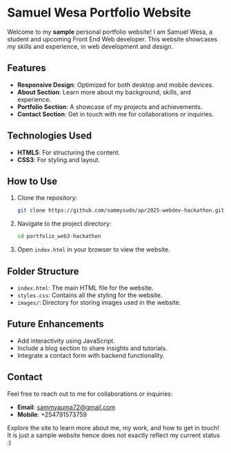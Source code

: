 # Samuel Wesa Portfolio Website

Welcome to my **sample** personal portfolio website! I am Samuel Wesa, a student and upcoming Front End Web developer. This website showcases my skills and experience, in web development and design. 

## Features
- **Responsive Design**: Optimized for both desktop and mobile devices.
- **About Section**: Learn more about my background, skills, and experience.
- **Portfolio Section**: A showcase of my projects and achievements.
- **Contact Section**: Get in touch with me for collaborations or inquiries.

## Technologies Used
- **HTML5**: For structuring the content.
- **CSS3**: For styling and layout.

## How to Use
1. Clone the repository:
   ```bash
   git clone https://github.com/sammysudo/apr2025-webdev-hackathon.git
   ```
2. Navigate to the project directory:
   ```bash
   cd portfolio_web3-hackathon
   ```
3. Open `index.html` in your browser to view the website.

## Folder Structure
- `index.html`: The main HTML file for the website.
- `styles.css`: Contains all the styling for the website.
- `images/`: Directory for storing images used in the website.

## Future Enhancements
- Add interactivity using JavaScript.
- Include a blog section to share insights and tutorials.
- Integrate a contact form with backend functionality.

## Contact
Feel free to reach out to me for collaborations or inquiries:
- **Email**: sammyauma72@gmail.com
- **Mobile**: +254791573759

Explore the site to learn more about me, my work, and how to get in touch!
It is just a sample website hence does not exactly reflect my current status :)
